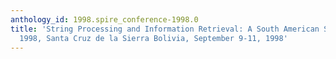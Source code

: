 ```yaml
---
anthology_id: 1998.spire_conference-1998.0
title: 'String Processing and Information Retrieval: A South American Symposium, SPIRE
  1998, Santa Cruz de la Sierra Bolivia, September 9-11, 1998'
---
```

